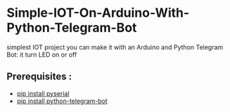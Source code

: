 # Simple-IOT-On-Arduino-With-Python-Telegram-Bot

simplest IOT project you can make it with an Arduino and Python Telegram Bot: it turn LED on or off

## Prerequisites :
- [pip install pyserial](https://pypi.org/project/pyserial/)
- [pip install python-telegram-bot](https://pypi.org/project/python-telegram-bot/)
